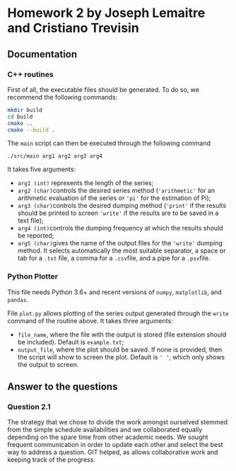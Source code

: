 # Homework 2 by Joseph Lemaitre and Cristiano Trevisin
 
## Documentation
### C++ routines
First of all, the executable files should be generated. To do so, we recommend the following commands:
```bash
mkdir build
cd build
cmake ..
cmake --build .
```
The ```main``` script can then be executed through the following command
```
./src/main arg1 arg2 arg3 arg4 
```
It takes five arguments:

* ```arg1 (int)``` represents the length of the series;
* ```arg2 (char)```controls the desired series method (```'arithmetic'``` for an arithmetic evaluation of the series or ```'pi'``` for the estimation of Pi);
* ```arg3 (char)```controls the desired dumping method (```'print'``` if the results should be printed to screen ```'write'``` if the results are to be saved in a text file);
* ```arg4 (int)```controls the dumping frequency at which the results should be reported;
* ```arg5 (char)```gives the name of the output files for the ```'write'``` dumping method. It selects automatically the most suitable separator, a space or tab for a ```.txt``` file, a comma for a ```.csv```file, and a pipe for a ```.psv```file.

### Python Plotter
This file needs Python 3.6+ and recent versions of ```numpy```, ```matplotlib```, and ```pandas```.

File ```plot.py``` allows plotting of the series output generated through the ```write``` command of the routine above. It takes three arguments:

* ```file_name```, where the file with the output is stored (file extension should be included). Default is ```example.txt```;
* ```output_file```, where the plot should be saved. If none is provided, then the script will show to screen the plot. Default is ```' '```, which only shows the output to screen.

## Answer to the questions
### Question 2.1 
The strategy that we chose to divide the work amongst ourselved stemmed from the simple schedule availabilities and we collaborated equally depending on the spare time from other academic needs. We sought frequent communication in order to update each other and select the best way to address a question. GIT helped, as allows collaborative work and keeping track of the progress.

